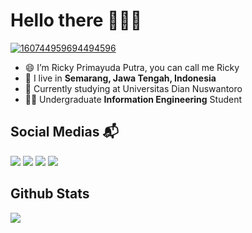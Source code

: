 # Hello there 👋👋👋

[![160744959694494596](https://user-images.githubusercontent.com/6764957/101521273-94ed0f00-39c0-11eb-9721-1fb49097a171.png)](https://github.com/rickyprimay?tab=repositories)

- 😄 I’m Ricky Primayuda Putra, you can call me Ricky
- 🏡 I live in **Semarang, Jawa Tengah, Indonesia**
- 🔭 Currently studying at Universitas Dian Nuswantoro
- 👨‍🎓 Undergraduate **Information Engineering** Student

## Social Medias 📬

[<img src="https://img.shields.io/badge/Instagram-E4405F?style=for-the-badge&logo=instagram&logoColor=white">](https://instagram.com/rickyprimay)
[<img src="https://img.shields.io/badge/LinkedIn-0077B5?style=for-the-badge&logo=linkedin&logoColor=white">](https://www.linkedin.com/in/ricky-primayuda-putra-735220259/)
[<img src="https://img.shields.io/badge/Twitter-1DA1F2?style=for-the-badge&logo=twitter&logoColor=white">](https://twitter.com/rickyprimay)
[<img src="https://img.shields.io/badge/Gmail-D14836?style=for-the-badge&logo=gmail&logoColor=white">](mailto:rickyprima30@gmail.com)


## Github Stats

<p>  
  <img src="https://github-readme-stats.vercel.app/api/top-langs/?username=rickyprimay&langs_count=10&theme=tokyonight&card_height=150px&layout=compact&card_width=250px">
</p>
